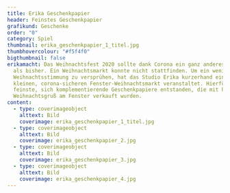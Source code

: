 ```yaml
---
title: Erika Geschenkpapier
header: Feinstes Geschenkpapier
grafikund: Geschenke
order: "0"
category: Spiel
thumbnail: erika_geschenkpapier_1_titel.jpg
thumbhovercolour: "#f5f4f0"
bigthumbnail: false
erikamacht: Das Weihnachtsfest 2020 sollte dank Corona ein ganz anderes werden
  als bisher. Ein Weihnachtsmarkt konnte nicht stattfinden. Um ein wenig
  Weihnachtsstimmung zu versprühen, hat das Studio Erika kurzerhand einen
  kleinen, corona-sicheren Fenster-Weihnachtsmarkt veranstaltet. Hierfür sind
  feinste, sich komplementierende Geschenkpapiere entstanden, die mit herzlichem
  Weihnachtsgruß am Fenster verkauft wurden.
content:
  - type: coverimageobject
    alttext: Bild
    coverimage: erika_geschenkpapier_1_titel.jpg
  - type: coverimageobject
    alttext: Bild
    coverimage: erika_geschenkpapier_2.jpg
  - type: coverimageobject
    alttext: Bild
    coverimage: erika_geschenkpapier_3.jpg
  - type: coverimageobject
    alttext: Bild
    coverimage: erika_geschenkpapier_4.jpg
---
```

